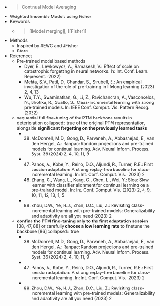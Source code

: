 - >Continual Model Averaging
- Weighted Ensemble Models using Fisher
- Keywords
	- > [[Model merging]], [[Fisher]]
- Methods
	- Inspired by #EWC and #Fisher
	- Store
- References
	- Pre-trained model based methods
		- Dyer, E., Lewkowycz, A., Ramasesh, V.: Effect of scale on catastrophic 
		  forgetting in neural networks. In: Int. Conf. Learn. Represent. (2022)
		- Mehta, S.V., Patil, D., Chandar, S., Strubell, E.: An empirical investigation 
		  of the role of pre-training in lifelong learning (2023) 2, 4, 13
		- Wu, T.Y., Swaminathan, G., Li, Z., Ravichandran, A., Vasconcelos, N., 
		  Bhotika, R., Soatto, S.: Class-incremental learning with strong 
		  pre-trained models. In: IEEE Conf. Comput. Vis. Pattern Recog. (2022)
	- sequential full fine-tuning of the PTM backbone results in deterioration
	  collapsed:: true
	   of the original PTM representation, alongside **significant forgetting on
	   the previously learned tasks**
		- 38. McDonnell, M.D., Gong, D., Parvaneh, A., Abbasnejad, E., van den Hengel, A.: Ranpac: Random projections and pre-trained models for continual learning. Adv. Neural Inform. Process. Syst. 36 (2024) 2, 4, 10, 11, 9
		- 47. Panos, A., Kobe, Y., Reino, D.O., Aljundi, R., Turner, R.E.: First session adaptation: A strong replay-free baseline for class-incremental learning. In: Int. Conf. Comput. Vis. (2023) 2
		  86. Zhang, G., Wang, L., Kang, G., Chen, L., Wei, Y.: Slca: Slow learner with classifier alignment for continual learning on a pre-trained model. In: Int. Conf. Comput. Vis. (2023) 2, 4, 9, 10, 11, 12, 13, 1, 5
		- 88. Zhou, D.W., Ye, H.J., Zhan, D.C., Liu, Z.: Revisiting class-incremental learning with pre-trained models: Generalizability and adaptivity are all you need (2023) 2
	- **confine the PTM fine-tuning only to the first adaptation session** [38, 47, 88] or carefully **choose a low learning rate** to finetune the backbone [86]
	  collapsed:: true
		- 38. McDonnell, M.D., Gong, D., Parvaneh, A., Abbasnejad, E., van den Hengel, A.: Ranpac: Random projections and pre-trained models for continual learning. Adv. Neural Inform. Process. Syst. 36 (2024) 2, 4, 10, 11, 9
		- 47. Panos, A., Kobe, Y., Reino, D.O., Aljundi, R., Turner, R.E.: First session adaptation: A strong replay-free baseline for class-incremental learning. In: Int. Conf. Comput. Vis. (2023) 2
		- 88. Zhou, D.W., Ye, H.J., Zhan, D.C., Liu, Z.: Revisiting class-incremental learning with pre-trained models: Generalizability and adaptivity are all you need (2023) 2